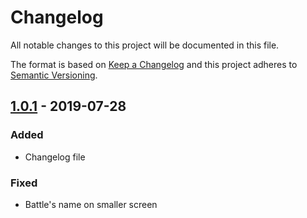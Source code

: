 # Changelog

All notable changes to this project will be documented in this file.

The format is based on [Keep a Changelog](http://keepachangelog.com/en/1.0.0/)
and this project adheres to [Semantic Versioning](http://semver.org/spec/v2.0.0.html).

## [1.0.1] - 2019-07-28

### Added
- Changelog file

### Fixed
- Battle's name on smaller screen

[1.0.1]: https://github.com/dancehall-battle/website/compare/v1.0.0...v1.0.1
